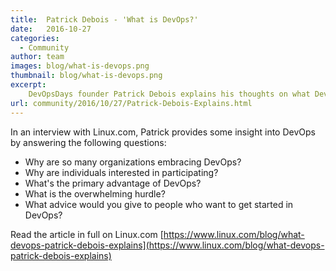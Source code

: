 ```yaml
---
title:  Patrick Debois - 'What is DevOps?'
date:   2016-10-27
categories:
  - Community
author: team
images: blog/what-is-devops.png
thumbnail: blog/what-is-devops.png
excerpt:
    DevOpsDays founder Patrick Debois explains his thoughts on what DevOps has become since defining the term in 2009.
url: community/2016/10/27/Patrick-Debois-Explains.html
---
```


In an interview with Linux.com, Patrick provides some insight into DevOps by answering the following questions:

* Why are so many organizations embracing DevOps?
* Why are individuals interested in participating?
* What's the primary advantage of DevOps?
* What is the overwhelming hurdle?
* What advice would you give to people who want to get started in DevOps?

Read the article in full on Linux.com  [https://www.linux.com/blog/what-devops-patrick-debois-explains](https://www.linux.com/blog/what-devops-patrick-debois-explains)
